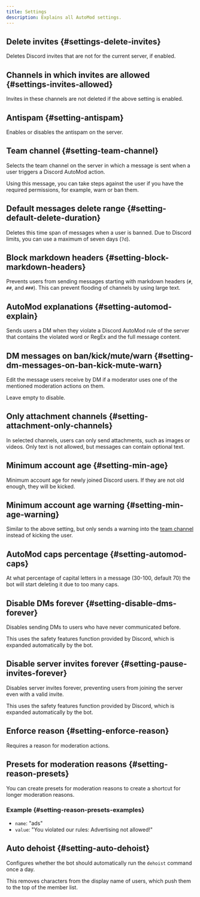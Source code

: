 ```yaml
---
title: Settings
description: Explains all AutoMod settings.
---
```


## Delete invites {#settings-delete-invites}

Deletes Discord invites that are not for the current server, if enabled.

## Channels in which invites are allowed {#settings-invites-allowed}

Invites in these channels are not deleted if the above setting is enabled.

## Antispam {#setting-antispam}

Enables or disables the antispam on the server.

## Team channel {#setting-team-channel}

Selects the team channel on the server in which a message is sent when a user triggers a Discord AutoMod action.

Using this message, you can take steps against the user if you have the required permissions, for example, warn or ban them.

## Default messages delete range {#setting-default-delete-duration}

Deletes this time span of messages when a user is banned. Due to Discord limits, you can use a maximum of seven days (`7d`).

## Block markdown headers {#setting-block-markdown-headers}

Prevents users from sending messages starting with markdown headers (`#`, `##`, and `###`). This can prevent flooding of channels by using large text.

## AutoMod explanations {#setting-automod-explain}

Sends users a DM when they violate a Discord AutoMod rule of the server that contains the violated word or RegEx and the full message content.

## DM messages on ban/kick/mute/warn {#setting-dm-messages-on-ban-kick-mute-warn}

Edit the message users receive by DM if a moderator uses one of the mentioned moderation actions on them.

Leave empty to disable.

## Only attachment channels {#setting-attachment-only-channels}

In selected channels, users can only send attachments, such as images or videos. Only text is not allowed, but messages can contain optional text.

## Minimum account age {#setting-min-age}

Minimum account age for newly joined Discord users. If they are not old enough, they will be kicked.

## Minimum account age warning {#setting-min-age-warning}

Similar to the above setting, but only sends a warning into the [team channel](#setting-team-channel) instead of kicking the user.

## AutoMod caps percentage {#setting-automod-caps}

At what percentage of capital letters in a message (30-100, default 70) the bot will start deleting it due to too many caps.

## Disable DMs forever {#setting-disable-dms-forever}

Disables sending DMs to users who have never communicated before.

This uses the safety features function provided by Discord, which is expanded automatically by the bot.

## Disable server invites forever {#setting-pause-invites-forever}

Disables server invites forever, preventing users from joining the server even with a valid invite.

This uses the safety features function provided by Discord, which is expanded automatically by the bot.

## Enforce reason {#setting-enforce-reason}

Requires a reason for moderation actions.

## Presets for moderation reasons {#setting-reason-presets}

You can create presets for moderation reasons to create a shortcut for longer moderation reasons.

### Example {#setting-reason-presets-examples}

- `name`: "ads"
- `value`: "You violated our rules: Advertising not allowed!"

<Command slash="mute user:User reason:ads" message="mute <User> ads"></Command>

## Auto dehoist {#setting-auto-dehoist}

Configures whether the bot should automatically run the `dehoist` command once a day.

This removes characters from the display name of users, which push them to the top of the member list.
